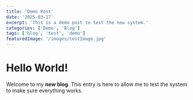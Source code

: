 ```yaml
---
title: 'Demo Post'
date: '2025-03-17'
excerpt: 'This is a demo post to test the new system.'
categories: ['Demo', 'Blog']
tags: ['blog', 'test', 'demo']
featuredImage: '/images/testImage.jpg'
---
```


# Hello World!

Welcome to my **new blog**. This entry is here to allow me to test the system to make sure
everything works.
